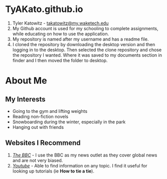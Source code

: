 # TyAKato.github.io
1. Tyler Katowitz - takatowitz@my.waketech.edu 
2. My Github account is used for my schooling to complete assignments, while educating on how to use the application. 
3. My repository is named after my username and has a readme file. 
4. I cloned the repository by downloading the desktop version and then logging in to the desktop. Then selected the clone repository and chose the repository I wanted. Where it was saved to my documents section in finder and I then moved the folder to desktop. 

# About Me
## My Interests
* Going to the gym and lifting weights 
* Reading non-fiction novels 
* Snowboarding during the winter, especially in the park 
* Hanging out with friends 
## Websites I Recommend 
 1. [_The BBC_](https://www.bbc.com) - I use the BBC as my news outlet as they cover global news and are not very biased. 
 2. [_Youtube_](https://www.youtube.com) - Able to find information on any topic. I find it useful for looking up tutorials (ie **How to tie a tie**).